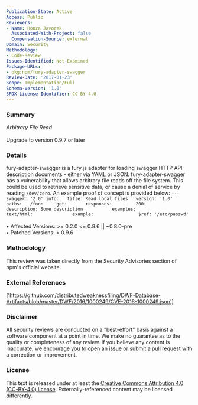 ```yaml
---
Publication-State: Active
Access: Public
Reviewers:
- Name: Honza Javorek
  Associated-With-Project: false
  Compensation-Source: external
Domain: Security
Methodology:
- Code-Review
Issues-Identified: Not-Examined
Package-URLs:
- pkg:npm/fury-adapter-swagger
Review-Date: '2017-01-23'
Scope: Implementation/Full
Schema-Version: '1.0'
SPDX-License-Identifier: CC-BY-4.0
---
```

### Summary
*Arbitrary File Read*<br><br>Upgrade to version 0.9.7 or later
### Details
fury-adapter-swagger is a fury.js adapter for loading swagger HTTP API description documents - either via YAML or JSON.  fury-adapter-swagger has a vulnerability that allows arbitrary file reads off the file system.  This could be used to retrieve sensitive data, or cause a denial of service by reading `/dev/zero`.  An example proof of concept is provided below:  ``` --- swagger: '2.0' info:   title: Read local files   version: '1.0'  paths:   /foo:     get:       responses:         200:           description: Some description           examples:             text/html:               example:                 $ref: '/etc/passwd' ```
<br><br>• Affected Versions: >= 0.2.0 <= 0.9.6 || ~0.8.0-pre
<br>• Patched Versions: > 0.9.6
### Methodology
This review was taken directly from the Security Advisories section of npm's official website.
### External References
['https://github.com/distributedweaknessfiling/DWF-Database-Artifacts/blob/master/DWF/2016/1000249/CVE-2016-1000249.json']
### Disclaimer
All security reviews are conducted on a "best-effort" basis against a software component at a point in time. We make no guarantee as to the quality or completeness of any review. If you believe any content is inaccurate, we encourage you to open an issue or submit a pull request with a correction or improvement.
### License
This text is released under at least the [Creative Commons Attribution 4.0 (CC-BY-4.0) license](https://creativecommons.org/licenses/by/4.0/legalcode.txt). Externally-referenced content may be licensed differently.
